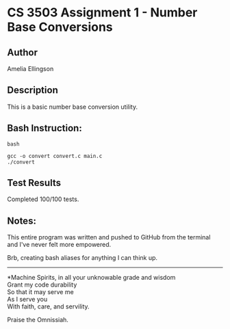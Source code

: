# CS 3503 Assignment 1 - Number Base Conversions

## Author
Amelia Ellingson

## Description

This is a basic number base conversion utility.

## Bash Instruction:

```
bash

gcc -o convert convert.c main.c
./convert

```

## Test Results

Completed 100/100 tests.


## Notes:

This entire program was written and pushed to GitHub from the terminal  
and I've never felt more empowered.    

Brb, creating bash aliases for anything I can think up.


---------------------------------------------------------
*Machine Spirits, in all your unknowable grade and wisdom  
Grant my code durability   
So that it may serve me  
As I serve you  
With faith, care, and servility.  
  
Praise the Omnissiah. 

